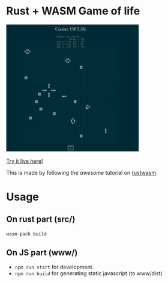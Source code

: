 # Rust + WASM Game of life

<img src="https://github.com/zynaxsoft/rust-wasm-game-of-life/blob/master/game-of-life-demo.gif" width=70%>

[Try it live here!](https://static.tanapol.dev/game-of-life/)

This is made by following the *awesome* tutorial on [rustwasm](https://rustwasm.github.io/docs/book/game-of-life/introduction.html).


# Usage

## On rust part (src/)
`wasm-pack build`

## On JS part (www/)
* `npm run start` for development.
* `npm run build` for generating static javascript (to www/dist)
